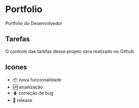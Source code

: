 # Portfolio

Portfolio do Desenvolvedor 

## Tarefas

O controle das tarefas desse projeto sera realizado no Github

## Icones

  -  :package: nova funcionalidade
  -  :up: atualização
  -  :beetle: correção de bug
  -  :checkered_flag: release

